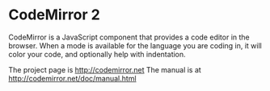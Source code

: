 # CodeMirror 2

CodeMirror is a JavaScript component that provides a code editor in
the browser. When a mode is available for the language you are coding
in, it will color your code, and optionally help with indentation.

The project page is http://codemirror.net
The manual is at http://codemirror.net/doc/manual.html
